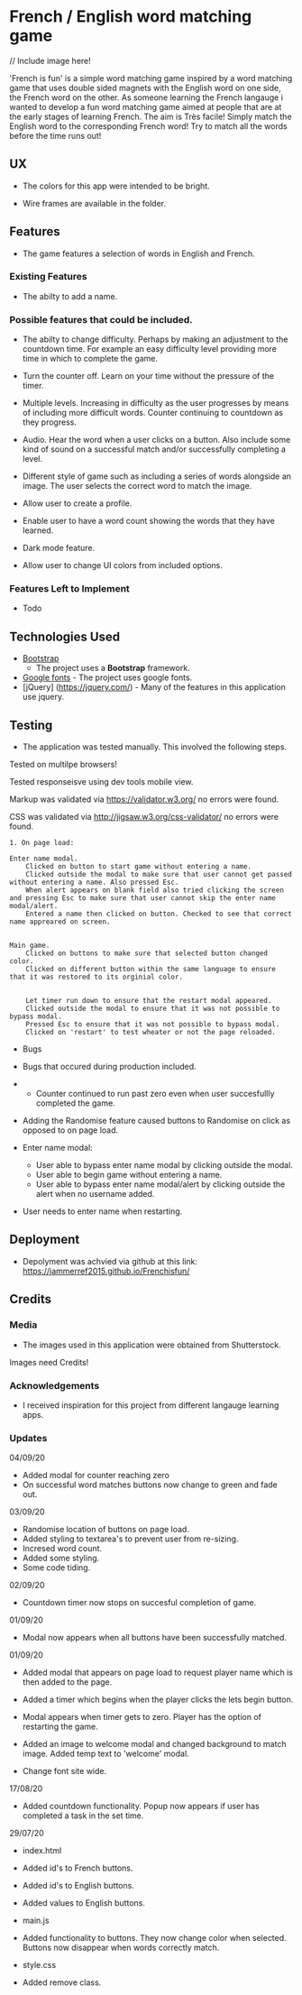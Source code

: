 



# French / English word matching game

// Include image here! 

'French is fun' is a simple word matching game inspired by a word matching game that uses double sided magnets with the English
word on one side, the French word on the other. 
As someone learning the French langauge i wanted to develop a fun word matching game aimed at people that are at the 
early stages of learning French. The aim is Très facile! Simply match the English word to the corresponding French word! 
Try to match all the words before the time runs out! 


## UX

- The colors for this app were intended to be bright. 

- Wire frames are available in the folder. 

## Features

- The game features a selection of words in English and French. 

### Existing Features

- The abilty to add a name. 

### Possible features that could be included.

- The abilty to change difficulty. Perhaps by making an adjustment to the countdown time. For example an easy difficulty level providing more 
time in which to complete the game. 

- Turn the counter off. Learn on your time without the pressure of the timer. 

- Multiple levels. Increasing in difficulty as the user progresses by means of including more difficult words. Counter continuing to countdown as they progress. 

- Audio. Hear the word when a user clicks on a button. Also include some kind of sound on a successful match and/or successfully 
completing a level. 

- Different style of game such as including a series of words alongside an image. The user selects the correct word to match the image. 

- Allow user to create a profile. 

- Enable user to have a word count showing the words that they have learned. 

- Dark mode feature. 

- Allow user to change UI colors from included options. 



### Features Left to Implement

- Todo

## Technologies Used

- [Bootstrap](https://getbootstrap.com/)
  - The project uses a **Bootstrap** framework.
- [Google fonts](https://fonts.google.com) - The project uses google fonts.
- [jQuery] (https://jquery.com/)  - Many of the features in this application use jquery. 

## Testing

- The application was tested manually. This involved the following steps. 


Tested on multilpe browsers! 

Tested responseisve using dev tools mobile view. 

Markup was validated via https://validator.w3.org/ no errors were found.

CSS was validated via http://jigsaw.w3.org/css-validator/ no errors were found.

    1. On page load:

    Enter name modal. 
        Clicked on button to start game without entering a name. 
        Clicked outside the modal to make sure that user cannot get passed without entering a name. Also pressed Esc.
        When alert appears on blank field also tried clicking the screen and pressing Esc to make sure that user cannot skip the enter name modal/alert.  
        Entered a name then clicked on button. Checked to see that correct name appreared on screen.  


    Main game. 
        Clicked on buttons to make sure that selected button changed color. 
        Clicked on different button within the same language to ensure that it was restored to its orginial color. 


        Let timer run down to ensure that the restart modal appeared. 
        Clicked outside the modal to ensure that it was not possible to bypass modal.
        Pressed Esc to ensure that it was not possible to bypass modal.
        Clicked on 'restart' to test wheater or not the page reloaded. 



* Bugs

- Bugs that occured during production included. 

 
- - Counter continued to run past zero even when user succesfullly completed the game.
- Adding the Randomise feature caused buttons to Randomise on click as opposed to on page load. 

- Enter name modal:
    - User able to bypass enter name modal by clicking outside the modal. 
    - User able to begin game without entering a name. 
    - User able to bypass enter name modal/alert by clicking outside the alert when no username added.

- User needs to enter name when restarting. 

## Deployment

- Depolyment was achvied via github at this link: https://jammerref2015.github.io/Frenchisfun/


## Credits



### Media

- The images used in this application were obtained from Shutterstock. 

Images need Credits!

### Acknowledgements

- I received inspiration for this project from different langauge learning apps.


### Updates

04/09/20
- Added modal for counter reaching zero
- On successful word matches buttons now change to green and fade out. 

03/09/20

- Randomise location of buttons on page load.
- Added styling to textarea's to prevent user from re-sizing.
- Incresed word count.
- Added some styling. 
- Some code tiding. 


02/09/20

- Countdown timer now stops on succesful completion of game.

01/09/20

- Modal now appears when all buttons have been successfully matched.

01/09/20

- Added modal that appears on page load to request player name which is then added to the page.

- Added a timer which begins when the player clicks the lets begin button.

- Modal appears when timer gets to zero. Player has the option of restarting the game.

- Added an image to welcome modal and changed background to match image. Added temp text to 'welcome' modal.

- Change font site wide.

17/08/20

- Added countdown functionality. Popup now appears if user has completed a task in the set time.

29/07/20

- index.html

- Added id's to French buttons.
- Added id's to English buttons.
- Added values to English buttons.

- main.js

- Added functionality to buttons. They now change color when selected. Buttons now disappear when words correctly match.

- style.css

- Added remove class.
